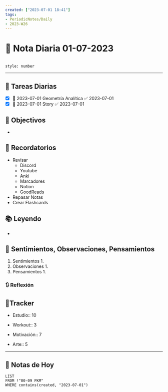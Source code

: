 ```yaml
---
created: ["2023-07-01 18:41"]
tags:
- PeriodicNotes/Daily
- 2023-W26
---
```


# 📅 Nota Diaria 01-07-2023
```toc

style: number

```

---
## 🔷 Tareas Diarias
- [x] 📅 2023-07-01 Geometría Analítica ✅ 2023-07-01
- [x] 📅 2023-07-01 Story ✅ 2023-07-01

## 🎯 Objectivos
- 
## 📕 Recordatorios
- Revisar
	- Discord
	- Youtube
	- Anki
	- Marcadores
	- Notion
	- GoodReads
- Repasar Notas
- Crear Flashcards

## 📚 Leyendo
- 
## 💬 Sentimientos, Observaciones, Pensamientos 
1. Sentimientos
	1. 
2. Observaciones
	1. 
3. Pensamientos
	1. 
### 🔃 Reflexión

## 🔷Tracker

- Estudio:: 10

- Workout:: 3

- Motivación:: 7

- Arte:: 5
---

## 📅 Notas de Hoy
```dataview
LIST 
FROM !"00-09 PKM" 
WHERE contains(created, "2023-07-01")
```